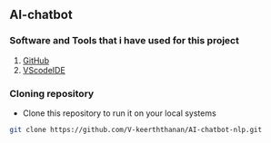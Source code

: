## AI-chatbot

### Software and Tools that i have used for this project

1. [GitHub](https://github.com/)
2. [VScodeIDE](https://code.visualstudio.com/download)

### Cloning repository
- Clone this repository to run it on your local systems
```bash
git clone https://github.com/V-keerththanan/AI-chatbot-nlp.git
```
